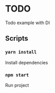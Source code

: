 # TODO
Todo example with DI

## Scripts

### `yarn install`
Install dependencies

### `npm start`
Run project
